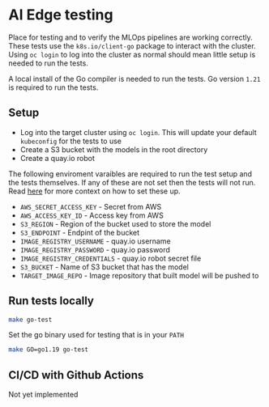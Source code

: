 # AI Edge testing

Place for testing and to verify the MLOps pipelines are working correctly. These tests use the `k8s.io/client-go` package to interact with the cluster. Using `oc login` to log into the cluster as normal should mean little setup is needed to run the tests.

A local install of the Go compiler is needed to run the tests. Go version `1.21` is required to run the tests.

## Setup
- Log into the target cluster using `oc login`. This will update your default `kubeconfig` for the tests to use
- Create a S3 bucket with the models in the root directory
- Create a quay.io robot

The following enviroment varaibles are required to run the test setup and the tests themselves. If any of these are not set then the tests will not run. Read [here](../../pipelines/README.md#ai-edge-end-to-end-pipeline) for more context on how to set these up.

- `AWS_SECRET_ACCESS_KEY` - Secret from AWS
- `AWS_ACCESS_KEY_ID` - Access key from AWS
- `S3_REGION` - Region of the bucket used to store the model
- `S3_ENDPOINT` - Endpint of the bucket
- `IMAGE_REGISTRY_USERNAME` - quay.io username
- `IMAGE_REGISTRY_PASSWORD` - quay.io password
- `IMAGE_REGISTRY_CREDENTIALS` - quay.io robot secret file
- `S3_BUCKET` - Name of S3 bucket that has the model
- `TARGET_IMAGE_REPO` - Image repository that built model will be pushed to

## Run tests locally
```bash
make go-test
```
Set the go binary used for testing that is in your `PATH`
```bash
make GO=go1.19 go-test
```

## CI/CD with Github Actions
Not yet implemented
